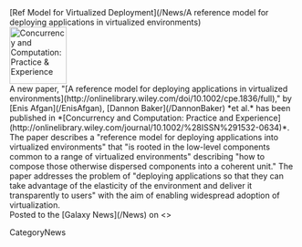 <div class='newsItemHeader'>[Ref Model for Virtualized Deployment](/News/A reference model for deploying applications in virtualized environments)</div>

<div class='right'><a href='http://onlinelibrary.wiley.com/doi/10.1002/cpe.1836/full'><img src='/Images/Logos/ConcurrencyComputationCover.png' alt='Concurrency and Computation: Practice & Experience' height="100px" /></a>
</div>
A new paper, "[A reference model for deploying applications in virtualized environments](http://onlinelibrary.wiley.com/doi/10.1002/cpe.1836/full)," by [Enis Afgan](/EnisAfgan), [Dannon Baker](/DannonBaker) *et al.* has been published in *[Concurrency and Computation: Practice and Experience](http://onlinelibrary.wiley.com/journal/10.1002/%28ISSN%291532-0634)*.  The paper describes a "reference model for deploying applications into virtualized environments" that "is rooted in the low-level components common to a range of virtualized environments" describing "how to compose those otherwise dispersed components into a coherent unit."  The paper addresses the problem of "deploying applications so that they can take advantage of the elasticity of the environment and deliver it transparently to users" with the aim of enabling widespread adoption of virtualization.

<div class='newsItemFooter'>Posted to the [Galaxy News](/News) on <<Date(2011-09-01T18:20:09Z)>></div>

CategoryNews
